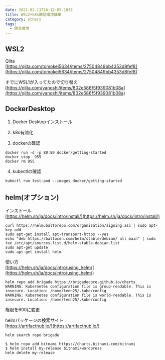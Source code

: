 ```yaml
---
date: 2021-02-11T16:12:05.103Z
title: WSL2+k8s開発環境構築
category: others
tags:
  - 開発環境
---
```

## WSL2

Qiita  
[https://qiita.com/tomokei5634/items/27504849bb4353d8fef8](https://qiita.com/tomokei5634/items/27504849bb4353d8fef8)



すでにWSL1が入ってたので切り替え  
[https://qiita.com/yanoshi/items/802e586f5f939081b08a](https://qiita.com/yanoshi/items/802e586f5f939081b08a)


## DockerDesktop

1. Docker Desktopインストール
2. k8s有効化

3. dockerの確認

```
docker run -d -p 80:80 docker/getting-started
docker stop  955
docker rm 955
```

4. kubectlの確認

```
kubectl run test-pod --images docker/getting-started
```

## helm(オプション)

インストール  
[https://helm.sh/ja/docs/intro/install/](https://helm.sh/ja/docs/intro/install/)

```
curl https://helm.baltorepo.com/organization/signing.asc | sudo apt-key add -
sudo apt-get install apt-transport-https --yes
echo "deb https://baltocdn.com/helm/stable/debian/ all main" | sudo tee /etc/apt/sources.list.d/helm-stable-debian.list
sudo apt-get update
sudo apt-get install helm
```

使い方  
[https://helm.sh/ja/docs/intro/using_helm/](https://helm.sh/ja/docs/intro/using_helm/)

```
helm repo add brigade https://brigadecore.github.io/charts
WARNING: Kubernetes configuration file is group-readable. This is insecure. Location: /home/tenn25/.kube/config
WARNING: Kubernetes configuration file is world-readable. This is insecure. Location: /home/tenn25/.kube/config
```

権限を600に変更


helmパッケージの検索サイト  
[https://artifacthub.io/](https://artifacthub.io/)

```
helm search repo brigade
```

```
$ helm repo add bitnami https://charts.bitnami.com/bitnami
$ helm install my-release bitnami/wordpress
helm delete my-release
```
